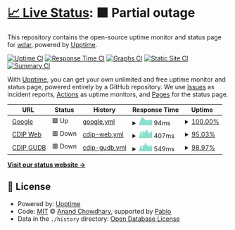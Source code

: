 # [📈 Live Status](https://wdar.github.io/upptime): <!--live status--> **🟧 Partial outage**

This repository contains the open-source uptime monitor and status page for [wdar](https://wdar.github.io/upptime), powered by [Upptime](https://github.com/upptime/upptime).

[![Uptime CI](https://github.com/wdar/upptime/workflows/Uptime%20CI/badge.svg)](https://github.com/wdar/upptime/actions?query=workflow%3A%22Uptime+CI%22)
[![Response Time CI](https://github.com/wdar/upptime/workflows/Response%20Time%20CI/badge.svg)](https://github.com/wdar/upptime/actions?query=workflow%3A%22Response+Time+CI%22)
[![Graphs CI](https://github.com/wdar/upptime/workflows/Graphs%20CI/badge.svg)](https://github.com/wdar/upptime/actions?query=workflow%3A%22Graphs+CI%22)
[![Static Site CI](https://github.com/wdar/upptime/workflows/Static%20Site%20CI/badge.svg)](https://github.com/wdar/upptime/actions?query=workflow%3A%22Static+Site+CI%22)
[![Summary CI](https://github.com/wdar/upptime/workflows/Summary%20CI/badge.svg)](https://github.com/wdar/upptime/actions?query=workflow%3A%22Summary+CI%22)

With [Upptime](https://upptime.js.org), you can get your own unlimited and free uptime monitor and status page, powered entirely by a GitHub repository. We use [Issues](https://github.com/wdar/upptime/issues) as incident reports, [Actions](https://github.com/wdar/upptime/actions) as uptime monitors, and [Pages](https://wdar.github.io/upptime) for the status page.

<!--start: status pages-->
<!-- This summary is generated by Upptime (https://github.com/upptime/upptime) -->
<!-- Do not edit this manually, your changes will be overwritten -->
<!-- prettier-ignore -->
| URL | Status | History | Response Time | Uptime |
| --- | ------ | ------- | ------------- | ------ |
| <img alt="" src="https://icons.duckduckgo.com/ip3/www.google.com.ico" height="13"> [Google](https://www.google.com) | 🟩 Up | [google.yml](https://github.com/wdar/upptime/commits/HEAD/history/google.yml) | <details><summary><img alt="Response time graph" src="./graphs/google/response-time-week.png" height="20"> 94ms</summary><br><a href="https://wdar.github.io/upptime/history/google"><img alt="Response time 94" src="https://img.shields.io/endpoint?url=https%3A%2F%2Fraw.githubusercontent.com%2Fwdar%2Fupptime%2FHEAD%2Fapi%2Fgoogle%2Fresponse-time.json"></a><br><a href="https://wdar.github.io/upptime/history/google"><img alt="24-hour response time 87" src="https://img.shields.io/endpoint?url=https%3A%2F%2Fraw.githubusercontent.com%2Fwdar%2Fupptime%2FHEAD%2Fapi%2Fgoogle%2Fresponse-time-day.json"></a><br><a href="https://wdar.github.io/upptime/history/google"><img alt="7-day response time 94" src="https://img.shields.io/endpoint?url=https%3A%2F%2Fraw.githubusercontent.com%2Fwdar%2Fupptime%2FHEAD%2Fapi%2Fgoogle%2Fresponse-time-week.json"></a><br><a href="https://wdar.github.io/upptime/history/google"><img alt="30-day response time 94" src="https://img.shields.io/endpoint?url=https%3A%2F%2Fraw.githubusercontent.com%2Fwdar%2Fupptime%2FHEAD%2Fapi%2Fgoogle%2Fresponse-time-month.json"></a><br><a href="https://wdar.github.io/upptime/history/google"><img alt="1-year response time 94" src="https://img.shields.io/endpoint?url=https%3A%2F%2Fraw.githubusercontent.com%2Fwdar%2Fupptime%2FHEAD%2Fapi%2Fgoogle%2Fresponse-time-year.json"></a></details> | <details><summary><a href="https://wdar.github.io/upptime/history/google">100.00%</a></summary><a href="https://wdar.github.io/upptime/history/google"><img alt="All-time uptime 100.00%" src="https://img.shields.io/endpoint?url=https%3A%2F%2Fraw.githubusercontent.com%2Fwdar%2Fupptime%2FHEAD%2Fapi%2Fgoogle%2Fuptime.json"></a><br><a href="https://wdar.github.io/upptime/history/google"><img alt="24-hour uptime 100.00%" src="https://img.shields.io/endpoint?url=https%3A%2F%2Fraw.githubusercontent.com%2Fwdar%2Fupptime%2FHEAD%2Fapi%2Fgoogle%2Fuptime-day.json"></a><br><a href="https://wdar.github.io/upptime/history/google"><img alt="7-day uptime 100.00%" src="https://img.shields.io/endpoint?url=https%3A%2F%2Fraw.githubusercontent.com%2Fwdar%2Fupptime%2FHEAD%2Fapi%2Fgoogle%2Fuptime-week.json"></a><br><a href="https://wdar.github.io/upptime/history/google"><img alt="30-day uptime 100.00%" src="https://img.shields.io/endpoint?url=https%3A%2F%2Fraw.githubusercontent.com%2Fwdar%2Fupptime%2FHEAD%2Fapi%2Fgoogle%2Fuptime-month.json"></a><br><a href="https://wdar.github.io/upptime/history/google"><img alt="1-year uptime 100.00%" src="https://img.shields.io/endpoint?url=https%3A%2F%2Fraw.githubusercontent.com%2Fwdar%2Fupptime%2FHEAD%2Fapi%2Fgoogle%2Fuptime-year.json"></a></details>
| <img alt="" src="https://icons.duckduckgo.com/ip3/cdip.ucsd.edu.ico" height="13"> [CDIP Web](https://cdip.ucsd.edu/robots.txt?upptime) | 🟥 Down | [cdip-web.yml](https://github.com/wdar/upptime/commits/HEAD/history/cdip-web.yml) | <details><summary><img alt="Response time graph" src="./graphs/cdip-web/response-time-week.png" height="20"> 407ms</summary><br><a href="https://wdar.github.io/upptime/history/cdip-web"><img alt="Response time 407" src="https://img.shields.io/endpoint?url=https%3A%2F%2Fraw.githubusercontent.com%2Fwdar%2Fupptime%2FHEAD%2Fapi%2Fcdip-web%2Fresponse-time.json"></a><br><a href="https://wdar.github.io/upptime/history/cdip-web"><img alt="24-hour response time 432" src="https://img.shields.io/endpoint?url=https%3A%2F%2Fraw.githubusercontent.com%2Fwdar%2Fupptime%2FHEAD%2Fapi%2Fcdip-web%2Fresponse-time-day.json"></a><br><a href="https://wdar.github.io/upptime/history/cdip-web"><img alt="7-day response time 407" src="https://img.shields.io/endpoint?url=https%3A%2F%2Fraw.githubusercontent.com%2Fwdar%2Fupptime%2FHEAD%2Fapi%2Fcdip-web%2Fresponse-time-week.json"></a><br><a href="https://wdar.github.io/upptime/history/cdip-web"><img alt="30-day response time 407" src="https://img.shields.io/endpoint?url=https%3A%2F%2Fraw.githubusercontent.com%2Fwdar%2Fupptime%2FHEAD%2Fapi%2Fcdip-web%2Fresponse-time-month.json"></a><br><a href="https://wdar.github.io/upptime/history/cdip-web"><img alt="1-year response time 407" src="https://img.shields.io/endpoint?url=https%3A%2F%2Fraw.githubusercontent.com%2Fwdar%2Fupptime%2FHEAD%2Fapi%2Fcdip-web%2Fresponse-time-year.json"></a></details> | <details><summary><a href="https://wdar.github.io/upptime/history/cdip-web">95.03%</a></summary><a href="https://wdar.github.io/upptime/history/cdip-web"><img alt="All-time uptime 95.03%" src="https://img.shields.io/endpoint?url=https%3A%2F%2Fraw.githubusercontent.com%2Fwdar%2Fupptime%2FHEAD%2Fapi%2Fcdip-web%2Fuptime.json"></a><br><a href="https://wdar.github.io/upptime/history/cdip-web"><img alt="24-hour uptime 86.54%" src="https://img.shields.io/endpoint?url=https%3A%2F%2Fraw.githubusercontent.com%2Fwdar%2Fupptime%2FHEAD%2Fapi%2Fcdip-web%2Fuptime-day.json"></a><br><a href="https://wdar.github.io/upptime/history/cdip-web"><img alt="7-day uptime 95.03%" src="https://img.shields.io/endpoint?url=https%3A%2F%2Fraw.githubusercontent.com%2Fwdar%2Fupptime%2FHEAD%2Fapi%2Fcdip-web%2Fuptime-week.json"></a><br><a href="https://wdar.github.io/upptime/history/cdip-web"><img alt="30-day uptime 95.03%" src="https://img.shields.io/endpoint?url=https%3A%2F%2Fraw.githubusercontent.com%2Fwdar%2Fupptime%2FHEAD%2Fapi%2Fcdip-web%2Fuptime-month.json"></a><br><a href="https://wdar.github.io/upptime/history/cdip-web"><img alt="1-year uptime 95.03%" src="https://img.shields.io/endpoint?url=https%3A%2F%2Fraw.githubusercontent.com%2Fwdar%2Fupptime%2FHEAD%2Fapi%2Fcdip-web%2Fuptime-year.json"></a></details>
| <img alt="" src="https://icons.duckduckgo.com/ip3/meta.cdipdata.org.ico" height="13"> [CDIP GUDB](https://meta.cdipdata.org/cdipadmin/login/?next=/cdipadmin/&upptime) | 🟥 Down | [cdip-gudb.yml](https://github.com/wdar/upptime/commits/HEAD/history/cdip-gudb.yml) | <details><summary><img alt="Response time graph" src="./graphs/cdip-gudb/response-time-week.png" height="20"> 549ms</summary><br><a href="https://wdar.github.io/upptime/history/cdip-gudb"><img alt="Response time 549" src="https://img.shields.io/endpoint?url=https%3A%2F%2Fraw.githubusercontent.com%2Fwdar%2Fupptime%2FHEAD%2Fapi%2Fcdip-gudb%2Fresponse-time.json"></a><br><a href="https://wdar.github.io/upptime/history/cdip-gudb"><img alt="24-hour response time 539" src="https://img.shields.io/endpoint?url=https%3A%2F%2Fraw.githubusercontent.com%2Fwdar%2Fupptime%2FHEAD%2Fapi%2Fcdip-gudb%2Fresponse-time-day.json"></a><br><a href="https://wdar.github.io/upptime/history/cdip-gudb"><img alt="7-day response time 549" src="https://img.shields.io/endpoint?url=https%3A%2F%2Fraw.githubusercontent.com%2Fwdar%2Fupptime%2FHEAD%2Fapi%2Fcdip-gudb%2Fresponse-time-week.json"></a><br><a href="https://wdar.github.io/upptime/history/cdip-gudb"><img alt="30-day response time 549" src="https://img.shields.io/endpoint?url=https%3A%2F%2Fraw.githubusercontent.com%2Fwdar%2Fupptime%2FHEAD%2Fapi%2Fcdip-gudb%2Fresponse-time-month.json"></a><br><a href="https://wdar.github.io/upptime/history/cdip-gudb"><img alt="1-year response time 549" src="https://img.shields.io/endpoint?url=https%3A%2F%2Fraw.githubusercontent.com%2Fwdar%2Fupptime%2FHEAD%2Fapi%2Fcdip-gudb%2Fresponse-time-year.json"></a></details> | <details><summary><a href="https://wdar.github.io/upptime/history/cdip-gudb">98.97%</a></summary><a href="https://wdar.github.io/upptime/history/cdip-gudb"><img alt="All-time uptime 98.97%" src="https://img.shields.io/endpoint?url=https%3A%2F%2Fraw.githubusercontent.com%2Fwdar%2Fupptime%2FHEAD%2Fapi%2Fcdip-gudb%2Fuptime.json"></a><br><a href="https://wdar.github.io/upptime/history/cdip-gudb"><img alt="24-hour uptime 97.20%" src="https://img.shields.io/endpoint?url=https%3A%2F%2Fraw.githubusercontent.com%2Fwdar%2Fupptime%2FHEAD%2Fapi%2Fcdip-gudb%2Fuptime-day.json"></a><br><a href="https://wdar.github.io/upptime/history/cdip-gudb"><img alt="7-day uptime 98.97%" src="https://img.shields.io/endpoint?url=https%3A%2F%2Fraw.githubusercontent.com%2Fwdar%2Fupptime%2FHEAD%2Fapi%2Fcdip-gudb%2Fuptime-week.json"></a><br><a href="https://wdar.github.io/upptime/history/cdip-gudb"><img alt="30-day uptime 98.97%" src="https://img.shields.io/endpoint?url=https%3A%2F%2Fraw.githubusercontent.com%2Fwdar%2Fupptime%2FHEAD%2Fapi%2Fcdip-gudb%2Fuptime-month.json"></a><br><a href="https://wdar.github.io/upptime/history/cdip-gudb"><img alt="1-year uptime 98.97%" src="https://img.shields.io/endpoint?url=https%3A%2F%2Fraw.githubusercontent.com%2Fwdar%2Fupptime%2FHEAD%2Fapi%2Fcdip-gudb%2Fuptime-year.json"></a></details>

<!--end: status pages-->

[**Visit our status website →**](https://wdar.github.io/upptime)

## 📄 License

- Powered by: [Upptime](https://github.com/upptime/upptime)
- Code: [MIT](./LICENSE) © [Anand Chowdhary](https://anandchowdhary.com), supported by [Pabio](https://pabio.com)
- Data in the `./history` directory: [Open Database License](https://opendatacommons.org/licenses/odbl/1-0/)
